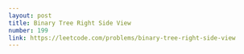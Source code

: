 ```yaml
---
layout: post
title: Binary Tree Right Side View
number: 199
link: https://leetcode.com/problems/binary-tree-right-side-view
---
```

